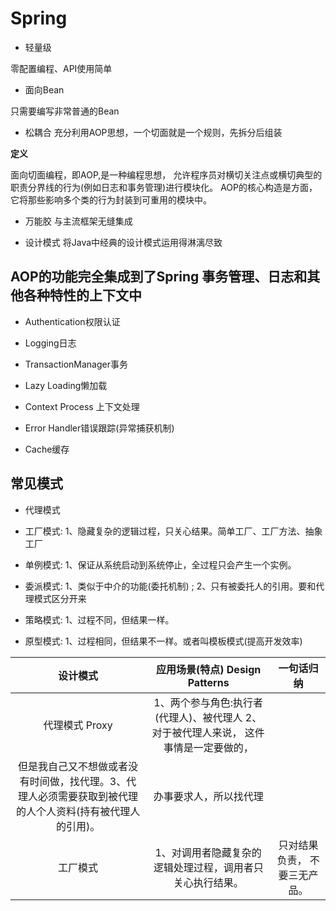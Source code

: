 # Spring

* 轻量级

零配置编程、API使用简单

* 面向Bean

只需要编写非常普通的Bean

* 松耦合
充分利用AOP思想，一个切面就是一个规则，先拆分后组装

**定义**

面向切面编程，即AOP,是一种编程思想， 允许程序员对横切关注点或横切典型的职责分界线的行为(例如日志和事务管理)进行模块化。
AOP的核心构造是方面，它将那些影响多个类的行为封装到可重用的模块中。

* 万能胶
与主流框架无缝集成

* 设计模式
将Java中经典的设计模式运用得淋漓尽致


## AOP的功能完全集成到了Spring 事务管理、日志和其他各种特性的上下文中

* Authentication权限认证

* Logging日志

* TransactionManager事务

* Lazy Loading懒加载

* Context Process 上下文处理

* Error Handler错误跟踪(异常捕获机制)

* Cache缓存

## 常见模式

* 代理模式

* 工厂模式: 1、隐藏复杂的逻辑过程，只关心结果。简单工厂、工厂方法、抽象工厂

* 单例模式: 1、保证从系统启动到系统停止，全过程只会产生一个实例。

* 委派模式: 1、类似于中介的功能(委托机制) ; 2、只有被委托人的引用。要和代理模式区分开来

* 策略模式: 1、过程不同，但结果一样。

* 原型模式: 1、过程相同，但结果不一样。或者叫模板模式(提高开发效率)


|设计模式 | 应用场景(特点) Design Patterns|一句话归纳|
|:--:|:--:|:--:|
| 代理模式 Proxy | 1、两个参与角色:执行者(代理人)、被代理人 2、对于被代理人来说， 这件事情是一定要做的，
  但是我自己又不想做或者没有时间做，找代理。3、代理人必须需要获取到被代理的人个人资料(持有被代理人的引用)。|办事要求人，所以找代理|
| 工厂模式 |  1、对调用者隐藏复杂的逻辑处理过程，调用者只关心执行结果。| 只对结果负责， 不要三无产品。| 


